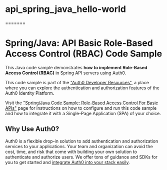 # api_spring_java_hello-world
=======
# Spring/Java: API Basic Role-Based Access Control (RBAC) Code Sample

This Java code sample demonstrates **how to implement Role-Based Access Control (RBAC)** in Spring API servers using Auth0.

This code sample is part of the ["Auth0 Developer Resources"](https://developer.auth0.com/resources), a place where you can explore the authentication and authorization features of the Auth0 Identity Platform.

Visit the ["Spring/Java Code Sample: Role-Based Access Control For Basic APIs"](https://developer.auth0.com/resources/code-samples/api/spring/basic-role-based-access-control) page for instructions on how to configure and run this code sample and how to integrate it with a Single-Page Application (SPA) of your choice.

## Why Use Auth0?

Auth0 is a flexible drop-in solution to add authentication and authorization services to your applications. Your team and organization can avoid the cost, time, and risk that come with building your own solution to authenticate and authorize users. We offer tons of guidance and SDKs for you to get started and [integrate Auth0 into your stack easily](https://developer.auth0.com/resources/code-samples/full-stack).
